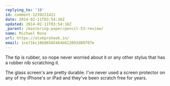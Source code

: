 ```yaml
---
replying_to: '10'
id: comment-1239221421
date: 2014-02-11T03:54:16Z
updated: 2014-02-11T03:54:16Z
_parent: /mastering-paper/pencil-53-review/
name: Michael Rose
url: https://alokprateek.in/
email: 1ce71bc10b86565464b612093d89707e
---
```


The tip is rubber, so nope never worried about it or any other stylus that has a
rubber nib scratching it.

The glass screen's are pretty durable. I've never used a screen protector on any
of my iPhone's or iPad and they've been scratch free for years.
